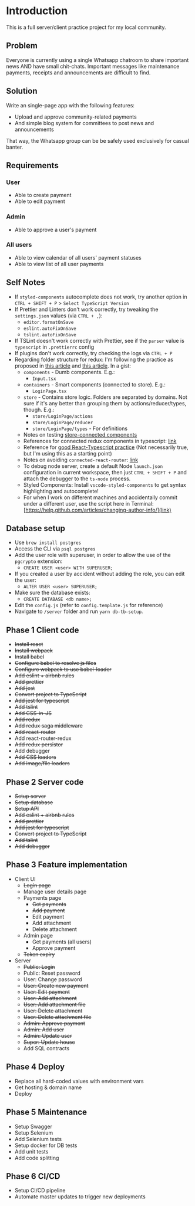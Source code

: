 # Introduction

This is a full server/client practice project for my local community.

## Problem

Everyone is currently using a single Whatsapp chatroom to share important news AND have small chit-chats. Important messages like maintenance payments, receipts and announcements are difficult to find.

## Solution

Write an single-page app with the following features:

- Upload and approve community-related payments
- And simple blog system for committees to post news and announcements

That way, the Whatsapp group can be be safely used exclusively for casual banter.

## Requirements

### User

- Able to create payment
- Able to edit payment

### Admin

- Able to approve a user's payment

### All users

- Able to view calendar of all users' payment statuses
- Able to view list of all user payments

## Self Notes

- If `styled-components` autocomplete does not work, try another option in `CTRL + SHIFT + P` > `Select TypeScript Version`
- If Prettier and Linters don't work correctly, try tweaking the `settings.json` values (via `CTRL + ,`):
  - `editor.formatOnSave`
  - `eslint.autoFixOnSave`
  - `tslint.autoFixOnSave`
- If TSLint doesn't work correctly with Prettier, see if the `parser` value is `typescript` in `.prettierrc` config
- If plugins don't work correctly, try checking the logs via `CTRL + P`
- Regarding folder structure for redux: I'm following the practice as proposed in [this article](https://resir014.xyz/posts/2018/07/06/redux-4-plus-typescript/) and [this article](https://hackernoon.com/redux-step-by-step-a-simple-and-robust-workflow-for-real-life-apps-1fdf7df46092). In a gist:
  - `components` - Dumb components. E.g.:
    - `Input.tsx`
  - `containers` - Smart components (connected to store). E.g.:
    - `LoginPage.tsx`
  - `store` - Contains store logic. Folders are separated by domains. Not sure if it's any better than grouping them by actions/reducer/types, though. E.g.:
    - `store/LoginPage/actions`
    - `store/LoginPage/reducer`
    - `store/LoginPage/types` - For definitions
  - Notes on testing [store-connected components](https://github.com/reduxjs/redux/blob/master/docs/recipes/WritingTests.md#connected-components)
  - References for connected redux components in typescript: [link](https://medium.com/knerd/typescript-tips-series-proper-typing-of-react-redux-connected-components-eda058b6727d)
  - Reference for [good React-Typescript practice](https://medium.freecodecamp.org/effective-use-of-typescript-with-react-3a1389b6072a) (Not necessarily true, but I'm using this as a starting point)
  - Notes on avoiding `connected-react-router`: [link](https://github.com/ReactTraining/react-router/blob/master/packages/react-router/docs/guides/redux.md)
  - To debug node server, create a default Node `launch.json` configuration in current workspace, then just `CTRL + SHIFT + P` and attach the debugger to the `ts-node` process.
  - Styled Components: Install `vscode-styled-components` to get syntax highlighting and autocomplete!
  - For when I work on different machines and accidentally commit under a different user, use the script here in Terminal: [https://help.github.com/articles/changing-author-info/](link)

## Database setup

- Use `brew install postgres`
- Access the CLI via `psql postgres`
- Add the user role with superuser, in order to allow the use of the `pgcrypto` extension:
  - `CREATE USER <user> WITH SUPERUSER;`
- If you created a user by accident without adding the role, you can edit the user:
  - `ALTER USER <user> SUPERUSER;`
- Make sure the database exists:
  - `CREATE DATABASE <db name>;`
- Edit the `config.js` (refer to `config.template.js` for reference)
- Navigate to `/server` folder and run `yarn db-tb-setup`.

## Phase 1 Client code

- ~~Install react~~
- ~~Install webpack~~
- ~~Install babel~~
- ~~Configure babel to resolve js files~~
- ~~Configure webpack to use babel-loader~~
- ~~Add eslint + airbnb rules~~
- ~~Add prettier~~
- ~~Add jest~~
- ~~Convert project to TypeScript~~
- ~~Add jest for typescript~~
- ~~Add tslint~~
- ~~Add CSS-in-JS~~
- ~~Add redux~~
- ~~Add redux saga middleware~~
- ~~Add react-router~~
- Add react-router-redux
- ~~Add redux persistor~~
- Add debugger
- ~~Add CSS loaders~~
- ~~Add image/file loaders~~

## Phase 2 Server code

- ~~Setup server~~
- ~~Setup database~~
- ~~Setup API~~
- ~~Add eslint + airbnb rules~~
- ~~Add prettier~~
- ~~Add jest for typescript~~
- ~~Convert project to TypeScript~~
- ~~Add tslint~~
- ~~Add debugger~~

## Phase 3 Feature implementation

- Client UI
  - ~~Login page~~
  - Manage user details page
  - Payments page
    - ~~Get payments~~
    - ~~Add payment~~
    - Edit payment
    - Add attachment
    - Delete attachment
  - Admin page
    - Get payments (all users)
    - Approve payment
  - ~~Token expiry~~
- Server
  - ~~Public: Login~~
  - Public: Reset password
  - User: Change password
  - ~~User: Create new payment~~
  - ~~User: Edit payment~~
  - ~~User: Add attachment~~
  - ~~User: Add attachment file~~
  - ~~User: Delete attachment~~
  - ~~User: Delete attachment file~~
  - ~~Admin: Approve payment~~
  - ~~Admin: Add user~~
  - ~~Admin: Update user~~
  - ~~Super: Update house~~
  - Add SQL contracts

## Phase 4 Deploy

- Replace all hard-coded values with environment vars
- Get hosting & domain name
- Deploy

## Phase 5 Maintenance

- Setup Swagger
- Setup Selenium
- Add Selenium tests
- Setup docker for DB tests
- Add unit tests
- Add code splitting

## Phase 6 CI/CD

- Setup CI/CD pipeline
- Automate master updates to trigger new deployments
